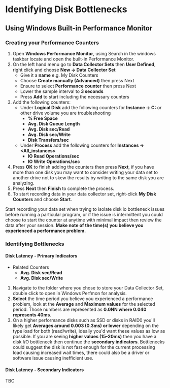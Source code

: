 # Identifying Disk Bottlenecks
## Using Windows Built-in Performance Monitor
### Creating your Performance Counters
1. Open **Windows Performance Monitor**, using Search in the windows taskbar locate and open the built-in Performance Monitor.
2. On the left hand menu go to **Data Collector Sets** then **User Defined**, right click and choose **New -> Data Collector Set**
   * Give it a **name** e.g. My Disk Counters
   * Choose **Create manually (Advanced)** then press Next
   * Ensure to select **Performance counter** then press Next
   * Lower the sample interval to **3 seconds**
   * Press **Add** to start including the necessary counters
3. Add the following counters:
   * Under **Logical Disk** add the following counters for **Instance -> C:** or other drive volume you are troubleshooting
     * **% Free Space**
     * **Avg. Disk Queue Length**
     * **Avg. Disk sec/Read**
     * **Avg. Disk sec/Write**
     * **Disk Transfers/sec**
   * Under **Process** add the following counters for **Instances -> <All_instances>**
     * **IO Read Operations/sec**
     * **IO Write Operations/sec**
4. Press **OK** to finish adding the counters then press **Next**, if you have more than one disk you may want to consider writing your data set to another drive not to skew the results by writing to the same disk you are analyzing.
5. Press **Next** then **Finish** to complete the process.
6. To start recording data in your data collector set, right-click **My Disk Counters** and choose **Start**.

Start recording your data set when trying to isolate disk io bottleneck issues before running a particular program, or if the issue is intermittent you could choose to start the counter at anytime with minimal impact then review the data after your session. **Make note of the time(s) you believe you experienced a performance problem.**
   
### Identifying Bottlenecks
#### Disk Latency - Primary Indicators
* Related Counters
  * **Avg. Disk sec/Read**
  * **Avg. Disk sec/Write**
  
1. Navigate to the folder where you chose to store your Data Collector Set, double click to open in Windows Perfmon for analysis.
2. **Select** the time period you believe you experienced a performance problem, look at the **Average** and **Maximum values** for the selected period. Those numbers are represented as **0.0NN where 0.040 represents 40ms**.
3. On a higher performance disks such as SSD or disks in RAID0 you'll likely get **Averages around 0.003 (0.3ms) or lower** depending on the type load for both (read/write), ideally you'd want these values as low as possible. If you are seeing **higher values (15-20ms)** then you have a disk I/O bottleneck then continue the **secondary indicators**. Bottlenecks could suggest the disk is not fast enough for the current processing load causing increased wait times, there could also be a driver or software issue causing inefficient use.

#### Disk Latency - Secondary Indicators
TBC
